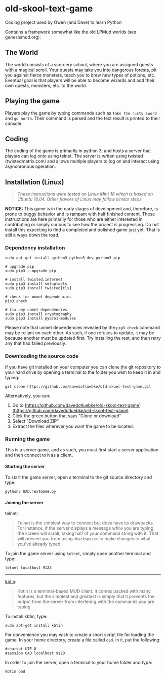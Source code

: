# old-skool-text-game
Coding project used by Owen (and Dave) to learn Python

Contains a framework somewhat like the old LPMud worlds (see genesismud.org):

## The World
The world consists of a scorcery school, where you are assigned quests with a magical scroll. Your quests may take you into dangerous forests, pit you against fierce monsters, teach you to brew new types of potions, etc. Eventual goal is that players will be able to become wizards and add their own quests, monsters, etc. to the world.

## Playing the game
Players play the game by typing commands such as `take the rusty sword` and `go north`. Their command is parsed and the text result is printed to their console.

## Coding
The coding of the game is primarily in python 3, and hosts a server that players can log onto using telnet. The server is writen using twisted (twistedmatrix.com) and allows multiple players to log on and interact using asynchronous operation. 

## Installation (Linux)
> _These instructions were tested on Linux Mint 18 which is based on Ubuntu 16.04. Other flavors of Linux may follow similar steps_

**NOTICE:** This game is in the early stages of development and, therefore, is prone to buggy behavior and is rampant with half finished content. These instructions are here primarily for those who are either interested in contributing or simply curious to see how the project is progressing. Do not install this expecting to find a completed and polished game just yet. That is still a ways down the road.

### Dependency installation 
```
sudo apt-get install python3 python3-dev python3-pip

# upgrade pip
sudo pip3 --upgrade pip

# install twisted.internet
sudo pip3 install setuptools
sudo pip3 install twisted[tls]

# check for unmet dependencies
pip3 check

# fix any unmet dependencies
sudo pip3 install cryptography
sudo pip3 install pyasn1-modules
```
Please note that unmet dependencies revealed by the `pip3 check` command may be reliant on each other. As such, if one refuses to update, it may be because another must be updated first. Try installing the rest, and then retry any that had failed previously.

### Downloading the source code
If you have git installed on your computer you can clone the git repository to your hard drive by opening a terminal to the folder you wish to keep it in and typing:

`git clone https://github.com/davedotluebke/old-skool-text-game.git`

Alternatively, you can:
1. Go to [https://github.com/davedotluebke/old-skool-text-game](https://github.com/davedotluebke/old-skool-text-game)
2. Click the green button that says "Clone or download"
3. Select "Download ZIP"
4. Extract the files wherever you want the game to be located.

### Running the game
This is a server game, and as such, you must first start a server application and then connect to it as a client.

#### Starting the server
To start the game server, open a terminal to the git source directory and type:

`python3 OAD.TextGame.py`

#### Joining the server
telnet:
> Telnet is the simplest way to connect but does have its drawbacks. For instance, if the server displays a message while you are typing, the screen will scroll, taking half of your command string with it. That will prevent you from using `<backspace>` to make changes to what you've already typed.

To join the game server using `telnet`, simply open another terminal and type:

`telnet localhost 9123`

***

[kbtin](https://github.com/kilobyte/kbtin):

> Kbtin is a terminal-based MUD client. It comes packed with many features, but the simplest and greatest is simply that it prevents the output from the server from interfering with the commands you are typing.

To install kbtin, type:

`sudo apt-get install kbtin`

For convenience you may wish to create a short script file for loading the game. In your home directory, create a file called `oad`. In it, put the following:

```
#charset UTF-8
#session OAD localhost 9123
```

In order to join the server, open a terminal to your home folder and type:

`kbtin oad`

